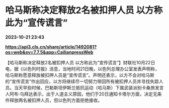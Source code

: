# 哈马斯称决定释放2名被扣押人员 以方称此为“宣传谎言”

**2023-10-21 23:43**

**https://api3.cls.cn/share/article/1492081?os=web&sv=7.7.5&app=CailianpressWeb**

【哈马斯称决定释放2名被扣押人员 以方称此为“宣传谎言”】财联社10月22日电，据《以色列时报》消息，当地时间21日晚，以色列总理办公室发表声明称，哈马斯称愿意释放被扣押人员是“宣传谎言”。声明还表示，以方不会对哈马斯的“宣传谎言”作出回应，以方将继续尽一切努力带回所有被扣押人员并寻找失踪人员。当天早些时候，巴勒斯坦伊斯兰抵抗运动（哈马斯）下属武装派别卡桑旅发言人阿布·乌拜达表示，出于人道主义原因，他们于20日通知卡塔尔方面，决定无条件释放两名被扣押人员，但以色列方面拒绝接收。
